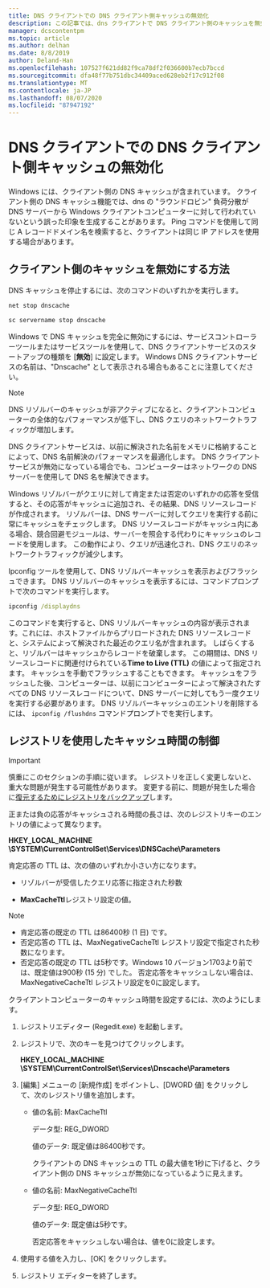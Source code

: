 ```yaml
---
title: DNS クライアントでの DNS クライアント側キャッシュの無効化
description: この記事では、dns クライアントで DNS クライアント側のキャッシュを無効にする方法について説明します。
manager: dcscontentpm
ms.topic: article
ms.author: delhan
ms.date: 8/8/2019
author: Deland-Han
ms.openlocfilehash: 107527f621dd82f9ca78df2f036600b7ecb7bccd
ms.sourcegitcommit: dfa48f77b751dbc34409aced628eb2f17c912f08
ms.translationtype: MT
ms.contentlocale: ja-JP
ms.lasthandoff: 08/07/2020
ms.locfileid: "87947192"
---
```

# <a name="disable-dns-client-side-caching-on-dns-clients"></a>DNS クライアントでの DNS クライアント側キャッシュの無効化

Windows には、クライアント側の DNS キャッシュが含まれています。 クライアント側の DNS キャッシュ機能では、dns の "ラウンドロビン" 負荷分散が DNS サーバーから Windows クライアントコンピューターに対して行われていないという誤った印象を生成することがあります。 Ping コマンドを使用して同じ A レコードドメイン名を検索すると、クライアントは同じ IP アドレスを使用する場合があります。

## <a name="how-to-disable-client-side-caching"></a>クライアント側のキャッシュを無効にする方法

DNS キャッシュを停止するには、次のコマンドのいずれかを実行します。

```cmd
net stop dnscache
```

```cmd
sc servername stop dnscache
```


Windows で DNS キャッシュを完全に無効にするには、サービスコントローラーツールまたはサービスツールを使用して、DNS クライアントサービスのスタートアップの種類を [**無効**] に設定します。 Windows DNS クライアントサービスの名前は、"Dnscache" として表示される場合もあることに注意してください。

> [!NOTE]
> DNS リゾルバーのキャッシュが非アクティブになると、クライアントコンピューターの全体的なパフォーマンスが低下し、DNS クエリのネットワークトラフィックが増加します。

DNS クライアントサービスは、以前に解決された名前をメモリに格納することによって、DNS 名前解決のパフォーマンスを最適化します。 DNS クライアントサービスが無効になっている場合でも、コンピューターはネットワークの DNS サーバーを使用して DNS 名を解決できます。

Windows リゾルバーがクエリに対して肯定または否定のいずれかの応答を受信すると、その応答がキャッシュに追加され、その結果、DNS リソースレコードが作成されます。 リゾルバーは、DNS サーバーに対してクエリを実行する前に常にキャッシュをチェックします。 DNS リソースレコードがキャッシュ内にある場合、競合回避モジュールは、サーバーを照会する代わりにキャッシュのレコードを使用します。 この動作により、クエリが迅速化され、DNS クエリのネットワークトラフィックが減少します。

Ipconfig ツールを使用して、DNS リゾルバーキャッシュを表示およびフラッシュできます。 DNS リゾルバーのキャッシュを表示するには、コマンドプロンプトで次のコマンドを実行します。

```cmd
ipconfig /displaydns
```

このコマンドを実行すると、DNS リゾルバーキャッシュの内容が表示されます。これには、ホストファイルからプリロードされた DNS リソースレコードと、システムによって解決された最近のクエリ名が含まれます。 しばらくすると、リゾルバーはキャッシュからレコードを破棄します。 この期間は、DNS リソースレコードに関連付けられている**Time to Live (TTL)** の値によって指定されます。 キャッシュを手動でフラッシュすることもできます。 キャッシュをフラッシュした後、コンピューターは、以前にコンピューターによって解決されたすべての DNS リソースレコードについて、DNS サーバーに対してもう一度クエリを実行する必要があります。 DNS リゾルバーキャッシュのエントリを削除するには、 `ipconfig /flushdns` コマンドプロンプトでを実行します。

## <a name="using-the-registry-to-control-the-caching-time"></a>レジストリを使用したキャッシュ時間の制御

> [!IMPORTANT]
> 慎重にこのセクションの手順に従います。 レジストリを正しく変更しないと、重大な問題が発生する可能性があります。 変更する前に、問題が発生した場合に[復元するためにレジストリをバックアップ](https://support.microsoft.com/help/322756)します。

正または負の応答がキャッシュされる時間の長さは、次のレジストリキーのエントリの値によって異なります。

**HKEY_LOCAL_MACHINE \SYSTEM\CurrentControlSet\Services\DNSCache\Parameters**

肯定応答の TTL は、次の値のいずれか小さい方になります。

- リゾルバーが受信したクエリ応答に指定された秒数

- **MaxCacheTtl**レジストリ設定の値。

>[!Note]
>- 肯定応答の既定の TTL は86400秒 (1 日) です。
>- 否定応答の TTL は、MaxNegativeCacheTtl レジストリ設定で指定された秒数になります。
>- 否定応答の既定の TTL は5秒です。Windows 10 バージョン1703より前では、既定値は900秒 (15 分) でした。
否定応答をキャッシュしない場合は、MaxNegativeCacheTtl レジストリ設定を0に設定します。

クライアントコンピューターのキャッシュ時間を設定するには、次のようにします。

1. レジストリエディター (Regedit.exe) を起動します。

2. レジストリで、次のキーを見つけてクリックします。

   **HKEY_LOCAL_MACHINE \SYSTEM\CurrentControlSet\Services\Dnscache\Parameters**

3. [編集] メニューの [新規作成] をポイントし、[DWORD 値] をクリックして、次のレジストリ値を追加します。

   - 値の名前: MaxCacheTtl

     データ型: REG_DWORD

     値のデータ: 既定値は86400秒です。

     クライアントの DNS キャッシュの TTL の最大値を1秒に下げると、クライアント側の DNS キャッシュが無効になっているように見えます。

   - 値の名前: MaxNegativeCacheTtl

     データ型: REG_DWORD

     値のデータ: 既定値は5秒です。

     否定応答をキャッシュしない場合は、値を0に設定します。

4. 使用する値を入力し、[OK] をクリックします。

5. レジストリ エディターを終了します。

